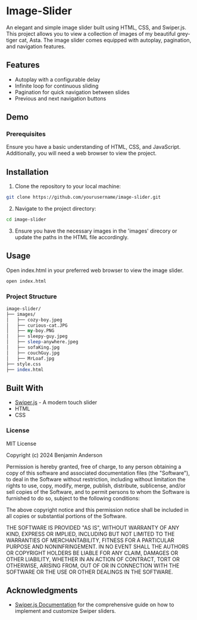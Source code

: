 # Image-Slider

An elegant and simple image slider built using HTML, CSS, and Swiper.js. This project allows you to view a collection of images of my beautiful grey-tiger cat, Asta. The image slider comes equipped with autoplay, pagination, and navigation features.

## Features 
- Autoplay with a configurable delay
- Infinite loop for continuous sliding
- Pagination for quick navigation between slides
- Previous and next navigation buttons

## Demo

### Prerequisites
Ensure you have a basic understanding of HTML, CSS, and JavaScript. Additionally, you will need a web browser to view the project.

## Installation
1. Clone the repository to your local machine:

```bash
git clone https://github.com/yourusername/image-slider.git
```
2. Navigate to the project directory:
```bash
cd image-slider
```
3. Ensure you have the necessary images in the 'images' direcory or update the paths in the HTML file accordingly. 

## Usage
Open index.html in your preferred web browser to view the image slider.
```bash
open index.html
```

### Project Structure 
```perl
image-slider/
├── images/
│   ├── cozy-boy.jpeg
│   ├── curious-cat.JPG
│   ├── my-boy.PNG
│   ├── sleepy-guy.jpeg
│   ├── sleep-anywhere.jpeg
│   ├── sofaKing.jpg
│   ├── couchGuy.jpg
│   ├── MrLoaf.jpg
├── style.css
├── index.html
```
## Built With
- [Swiper.js](https://swiperjs.com/) - A modern touch slider
- HTML
- CSS

### License
MIT License

Copyright (c) 2024 Benjamin Anderson

Permission is hereby granted, free of charge, to any person obtaining a copy of this software and associated documentation files (the "Software"), to deal in the Software without restriction, including without limitation the rights to use, copy, modify, merge, publish, distribute, sublicense, and/or sell copies of the Software, and to permit persons to whom the Software is furnished to do so, subject to the following conditions:

The above copyright notice and this permission notice shall be included in all copies or substantial portions of the Software.

THE SOFTWARE IS PROVIDED "AS IS", WITHOUT WARRANTY OF ANY KIND, EXPRESS OR IMPLIED, INCLUDING BUT NOT LIMITED TO THE WARRANTIES OF MERCHANTABILITY, FITNESS FOR A PARTICULAR PURPOSE AND NONINFRINGEMENT. IN NO EVENT SHALL THE AUTHORS OR COPYRIGHT HOLDERS BE LIABLE FOR ANY CLAIM, DAMAGES OR OTHER LIABILITY, WHETHER IN AN ACTION OF CONTRACT, TORT OR OTHERWISE, ARISING FROM, OUT OF OR IN CONNECTION WITH THE SOFTWARE OR THE USE OR OTHER DEALINGS IN THE SOFTWARE.

## Acknowledgments

- [Swiper.js Documentation](https://swiperjs.com/swiper-api) for the comprehensive guide on how to implement and customize Swiper sliders.
